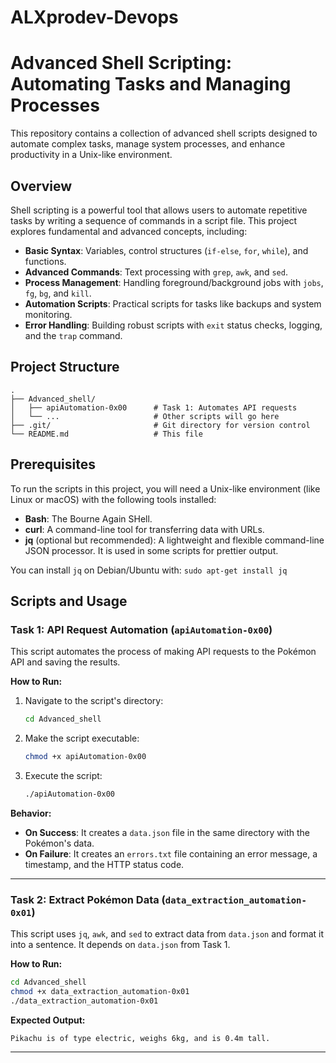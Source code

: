 # ALXprodev-Devops

# Advanced Shell Scripting: Automating Tasks and Managing Processes

This repository contains a collection of advanced shell scripts designed to automate complex tasks, manage system processes, and enhance productivity in a Unix-like environment.

## Overview

Shell scripting is a powerful tool that allows users to automate repetitive tasks by writing a sequence of commands in a script file. This project explores fundamental and advanced concepts, including:

- **Basic Syntax**: Variables, control structures (`if-else`, `for`, `while`), and functions.
- **Advanced Commands**: Text processing with `grep`, `awk`, and `sed`.
- **Process Management**: Handling foreground/background jobs with `jobs`, `fg`, `bg`, and `kill`.
- **Automation Scripts**: Practical scripts for tasks like backups and system monitoring.
- **Error Handling**: Building robust scripts with `exit` status checks, logging, and the `trap` command.

## Project Structure

```
.
├── Advanced_shell/
│   ├── apiAutomation-0x00      # Task 1: Automates API requests
│   └── ...                     # Other scripts will go here
├── .git/                       # Git directory for version control
└── README.md                   # This file
```

## Prerequisites

To run the scripts in this project, you will need a Unix-like environment (like Linux or macOS) with the following tools installed:

- **Bash**: The Bourne Again SHell.
- **curl**: A command-line tool for transferring data with URLs.
- **jq** (optional but recommended): A lightweight and flexible command-line JSON processor. It is used in some scripts for prettier output.

You can install `jq` on Debian/Ubuntu with:
`sudo apt-get install jq`

## Scripts and Usage

### Task 1: API Request Automation (`apiAutomation-0x00`)

This script automates the process of making API requests to the Pokémon API and saving the results.

**How to Run:**

1.  Navigate to the script's directory:
    ```bash
    cd Advanced_shell
    ```
2.  Make the script executable:
    ```bash
    chmod +x apiAutomation-0x00
    ```
3.  Execute the script:
    ```bash
    ./apiAutomation-0x00
    ```

**Behavior:**

- **On Success**: It creates a `data.json` file in the same directory with the Pokémon's data.
- **On Failure**: It creates an `errors.txt` file containing an error message, a timestamp, and the HTTP status code.

---

### Task 2: Extract Pokémon Data (`data_extraction_automation-0x01`)

This script uses `jq`, `awk`, and `sed` to extract data from `data.json` and format it into a sentence. It depends on `data.json` from Task 1.

**How to Run:**

```bash
cd Advanced_shell
chmod +x data_extraction_automation-0x01
./data_extraction_automation-0x01
```

**Expected Output:**

```
Pikachu is of type electric, weighs 6kg, and is 0.4m tall.
```

---
